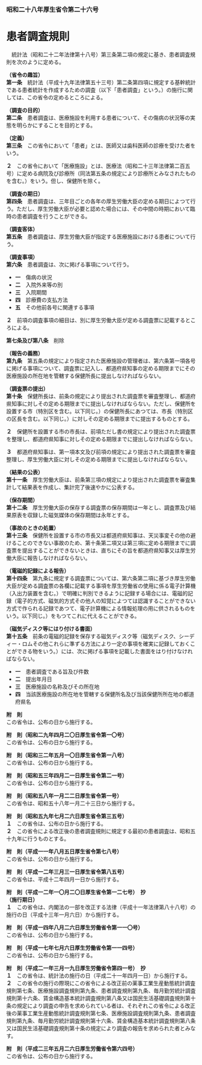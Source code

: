 ### 昭和二十八年厚生省令第二十六号  
# 患者調査規則  
　統計法（昭和二十二年法律第十八号）第三条第二項の規定に基き、患者調査規則を次のように定める。  
  
**（省令の趣旨）**  
**第一条**　統計法（平成十九年法律第五十三号）第二条第四項に規定する基幹統計である患者統計を作成するための調査（以下「患者調査」という。）の施行に関しては、この省令の定めるところによる。  
  
**（調査の目的）**  
**第二条**　患者調査は、医療施設を利用する患者について、その傷病の状況等の実態を明らかにすることを目的とする。  
  
**（定義）**  
**第三条**　この省令において「患者」とは、医師又は歯科医師の診療を受けた者をいう。  
  
**２**　この省令において「医療施設」とは、医療法（昭和二十三年法律第二百五号）に定める病院及び診療所（同法第五条の規定により診療所とみなされたものを含む。）をいう。但し、保健所を除く。  
  
**（調査の期日）**  
**第四条**　患者調査は、三年目ごとの各年の厚生労働大臣の定める期日によつて行う。ただし、厚生労働大臣が必要と認めた場合には、その中間の時期において臨時の患者調査を行うことができる。  
  
**（調査客体）**  
**第五条**　患者調査は、厚生労働大臣が指定する医療施設における患者について行う。  
  
**（調査事項）**  
**第六条**　患者調査は、次に掲げる事項について行う。  
* **一**　傷病の状況  
* **二**　入院外来等の別  
* **三**　入院期間  
* **四**　診療費の支払方法  
* **五**　その他前各号に関連する事項  
  
**２**　前項の調査事項の細目は、別に厚生労働大臣が定める調査票に記載するところによる。  
  
**第七条及び第八条**　削除  
  
**（報告の義務）**  
**第九条**　第五条の規定により指定された医療施設の管理者は、第六条第一項各号に掲げる事項について、調査票に記入し、都道府県知事の定める期限までにその医療施設の所在地を管轄する保健所長に提出しなければならない。  
  
**（調査票の提出）**  
**第十条**　保健所長は、前条の規定により提出された調査票を審査整理し、都道府県知事に対しその定める期限までに提出しなければならない。ただし、保健所を設置する市（特別区を含む。以下同じ。）の保健所長にあつては、市長（特別区の区長を含む。以下同じ。）に対しその定める期限までに提出するものとする。  
  
**２**　保健所を設置する市の市長は、前項ただし書の規定により提出された調査票を整理し、都道府県知事に対しその定める期限までに提出しなければならない。  
  
**３**　都道府県知事は、第一項本文及び前項の規定により提出された調査票を審査整理し、厚生労働大臣に対しその定める期限までに提出しなければならない。  
  
**（結果の公表）**  
**第十一条**　厚生労働大臣は、前条第三項の規定により提出された調査票を審査集計して結果表を作成し、集計完了後速やかに公表する。  
  
**（保存期間）**  
**第十二条**　厚生労働大臣の保存する調査票の保存期間は一年とし、調査票及び結果原表を収録した磁気媒体の保存期間は永年とする。  
  
**（事故のときの処置）**  
**第十三条**　保健所を設置する市の市長又は都道府県知事は、天災事変その他の避けることのできない事故のため、第十条第二項又は第三項に定める期限までに調査票を提出することができないときは、直ちにその旨を都道府県知事又は厚生労働大臣に報告しなければならない。  
  
**（電磁的記録による報告）**  
**第十四条**　第九条に規定する調査票については、第六条第二項に基づき厚生労働大臣が定める調査票の各欄に記載する事項を厚生労働省の使用に係る電子計算機（入出力装置を含む。）で明確に判別できるように記録する場合には、電磁的記録（電子的方式、磁気的方式その他人の知覚によつては認識することができない方式で作られる記録であつて、電子計算機による情報処理の用に供されるものをいう。以下同じ。）をもつてこれに代えることができる。  
  
**（磁気ディスク等にはり付ける書面）**  
**第十五条**　前条の電磁的記録を保存する磁気ディスク等（磁気ディスク、シーディー・ロムその他これらに準ずる方法により一定の事項を確実に記録しておくことができる物をいう。）には、次に掲げる事項を記載した書面をはり付けなければならない。  
* **一**　患者調査である旨及び件数  
* **二**　提出年月日  
* **三**　医療施設の名称及びその所在地  
* **四**　当該医療施設の所在地を管轄する保健所名及び当該保健所所在地の都道府県名  
  
**附　則**  
この省令は、公布の日から施行する。  
  
**附　則（昭和二九年四月二〇日厚生省令第一〇号）**  
この省令は、公布の日から施行する。  
  
**附　則（昭和三二年五月一〇日厚生省令第一八号）**  
この省令は、公布の日から施行する。  
  
**附　則（昭和五三年四月二一日厚生省令第二一号）**  
この省令は、公布の日から施行する。  
  
**附　則（昭和五八年一月二二日厚生省令第一号）**  
この省令は、昭和五十八年一月二十三日から施行する。  
  
**附　則（昭和五九年七月二六日厚生省令第三五号）**  
**１**　この省令は、公布の日から施行する。  
**２**　この省令による改正後の患者調査規則に規定する最初の患者調査は、昭和五十九年に行うものとする。  
  
**附　則（平成一一年八月五日厚生省令第七八号）**  
この省令は、公布の日から施行する。  
  
**附　則（平成一二年三月三一日厚生省令第八五号）**  
この省令は、平成十二年四月一日から施行する。  
  
**附　則（平成一二年一〇月二〇日厚生省令第一二七号）　抄**  
**（施行期日）**  
**１**　この省令は、内閣法の一部を改正する法律（平成十一年法律第八十八号）の施行の日（平成十三年一月六日）から施行する。  
  
**附　則（平成一四年八月二六日厚生労働省令第一一〇号）**  
この省令は、公布の日から施行する。  
  
**附　則（平成一七年七月六日厚生労働省令第一一四号）**  
この省令は、公布の日から施行する。  
  
**附　則（平成二一年三月一九日厚生労働省令第四一号）　抄**  
**１**　この省令は、統計法の施行の日（平成二十一年四月一日）から施行する。  
**２**　この省令の施行の際現にこの省令による改正前の薬事工業生産動態統計調査規則第七条、医療施設調査規則第九条、患者調査規則第九条、毎月勤労統計調査規則第十六条、賃金構造基本統計調査規則第八条又は国民生活基礎調査規則第十条の規定により調査の申告を求められている者は、それぞれこの省令による改正後の薬事工業生産動態統計調査規則第七条、医療施設調査規則第九条、患者調査規則第九条、毎月勤労統計調査規則第十六条、賃金構造基本統計調査規則第八条又は国民生活基礎調査規則第十条の規定により調査の報告を求められた者とみなす。  
  
**附　則（平成二三年五月二六日厚生労働省令第六四号）**  
この省令は、公布の日から施行する。  
  
